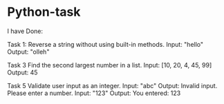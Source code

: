 # Python-task

I have Done:

Task 1: 
Reverse a string without using built-in methods. 
Input: "hello" 
Output: "olleh"


Task 3 
Find the second largest number in a list. 
Input: [10, 20, 4, 45, 99] 
Output: 45


Task 5 
Validate user input as an integer. 
Input: "abc" 
Output: Invalid input. Please enter a number. 
Input: "123" 
Output: You entered: 123
